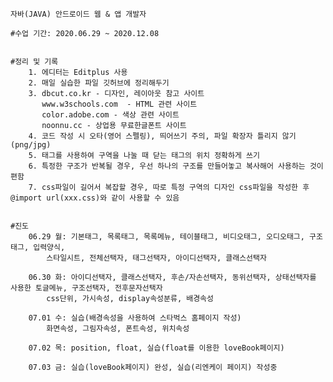 
	자바(JAVA) 안드로이드 웹 & 앱 개발자

	#수업 기간: 2020.06.29 ~ 2020.12.08


	#정리 및 기록
		1. 에디터는 Editplus 사용
		2. 매일 실습한 파일 깃허브에 정리해두기
		3. dbcut.co.kr - 디자인, 레이아웃 참고 사이트
		   www.w3schools.com  - HTML 관련 사이트
		   color.adobe.com - 색상 관련 사이트
		   noonnu.cc - 상업용 무료한글폰트 사이트
		4. 코드 작성 시 오타(영어 스펠링), 띄어쓰기 주의, 파일 확장자 틀리지 않기(png/jpg)
		5. 태그를 사용하여 구역을 나눌 때 닫는 태그의 위치 정확하게 쓰기
		6. 특정한 구조가 반복될 경우, 우선 하나의 구조를 만들어놓고 복사해어 사용하는 것이 편함
		7. css파일이 길어서 복잡할 경우, 따로 특정 구역의 디자인 css파일을 작성한 후 @import url(xxx.css)와 같이 사용할 수 있음


	#진도
		06.29 월: 기본태그, 목록태그, 목록메뉴, 테이블태그, 비디오태그, 오디오태그, 구조태그, 입력양식,
			스타일시트, 전체선택자, 태그선택자, 아이디선택자, 클래스선택자

		06.30 화: 아이디선택자, 클래스선택자, 후손/자손선택자, 동위선택자, 상태선택자를 사용한 토글메뉴, 구조선택자, 전후문자선택자
			css단위, 가시속성, display속성분류, 배경속성

		07.01 수: 실습(배경속성을 사용하여 스타벅스 홈페이지 작성)
			화면속성, 그림자속성, 폰트속성, 위치속성

		07.02 목: position, float, 실습(float를 이용한 loveBook페이지)

		07.03 금: 실습(loveBook페이지) 완성, 실습(리엔케이 페이지) 작성중